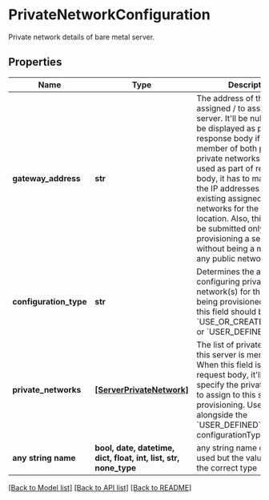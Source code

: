 # PrivateNetworkConfiguration

Private network details of bare metal server.

## Properties
Name | Type | Description | Notes
------------ | ------------- | ------------- | -------------
**gateway_address** | **str** | The address of the gateway assigned / to assign to the server. It&#39;ll be null and won&#39;t be displayed as part of response body if server is a member of both public and private networks. When used as part of request body, it has to match one of the IP addresses used in the existing assigned private networks for the relevant location. Also, this field can be submitted only when provisioning a server without being a member of any public network. | [optional] 
**configuration_type** | **str** | Determines the approach for configuring private network(s) for the server being provisioned. Currently this field should be set to &#x60;USE_OR_CREATE_DEFAULT&#x60; or &#x60;USER_DEFINED&#x60;. | [optional]  if omitted the server will use the default value of "USE_OR_CREATE_DEFAULT"
**private_networks** | [**[ServerPrivateNetwork]**](ServerPrivateNetwork.md) | The list of private networks this server is member of. When this field is part of request body, it&#39;ll be used to specify the private networks to assign to this server upon provisioning. Used alongside the &#x60;USER_DEFINED&#x60; configurationType. | [optional] 
**any string name** | **bool, date, datetime, dict, float, int, list, str, none_type** | any string name can be used but the value must be the correct type | [optional]

[[Back to Model list]](../README.md#documentation-for-models) [[Back to API list]](../README.md#documentation-for-api-endpoints) [[Back to README]](../README.md)


